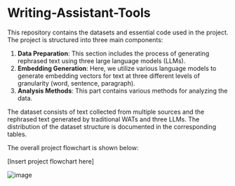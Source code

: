 # Writing-Assistant-Tools

This repository contains the datasets and essential code used in the project. The project is structured into three main components:

1. **Data Preparation**: This section includes the process of generating rephrased text using three large language models (LLMs).
2. **Embedding Generation**: Here, we utilize various language models to generate embedding vectors for text at three different levels of granularity (word, sentence, paragraph).
3. **Analysis Methods**: This part contains various methods for analyzing the data.

The dataset consists of text collected from multiple sources and the rephrased text generated by traditional WATs and three LLMs. The distribution of the dataset structure is documented in the corresponding tables.

The overall project flowchart is shown below:

[Insert project flowchart here]

![image](https://github.com/user-attachments/assets/43da71e4-ac2b-4b4c-941d-28df5ec36070)

